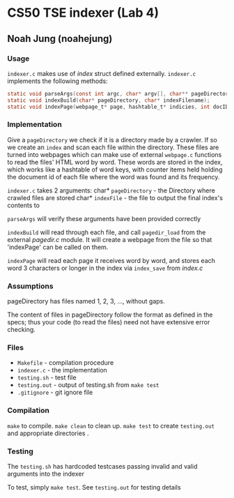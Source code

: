 # CS50 TSE indexer (Lab 4)
## Noah Jung (noahejung)

### Usage

`indexer.c` makes use of *index* struct defined externally. `indexer.c` implements the following methods:

```c
static void parseArgs(const int argc, char* argv[], char** pageDirectory, char** indexFileName);
static void indexBuild(char* pageDirectory, char* indexFilename);
static void indexPage(webpage_t* page, hashtable_t* indicies, int docID);
```

### Implementation


Give a `pageDirectory` we check if it is a directory made by a crawler. If so we create an `index` and scan each file within the directory. These files are turned into webpages which can make use of external `webpage.c` functions to 
read the files' HTML word by word. These words are stored in the index, which works like a hashtable of word keys, with counter items held holding the document id of each file where the word was found and its frequency.

`indexer.c` takes 2 arguments:
char* `pageDirectory` - the Directory where crawled files are stored
char* `indexFile` - the file to output the final index's contents to 

`parseArgs` will verify these arguments have been provided correctly

`indexBuild` will read through each file, and call `pagedir_load` from the external *pagedir.c* module. It will create a webpage from the file so that 'indexPage' can be called on them.

`indexPage` will read each page it receives word by word, and stores each word 3 characters or longer in the index via `index_save` from *index.c*

### Assumptions

pageDirectory has files named 1, 2, 3, ..., without gaps.

The content of files in pageDirectory follow the format as defined in the specs; thus your code (to read the files) need not have extensive error checking.

### Files

* `Makefile` - compilation procedure
* `indexer.c` - the implementation
* `testing.sh` - test file
* `testing.out` - output of testing.sh from `make test`
* `.gitignore` - git ignore file

### Compilation

`make` to compile.
`make clean` to clean up.
`make test` to create `testing.out` and appropriate directories .

### Testing

The `testing.sh` has hardcoded testcases passing invalid and valid arguments into the indexer

To test, simply `make test`.
See `testing.out` for testing details
